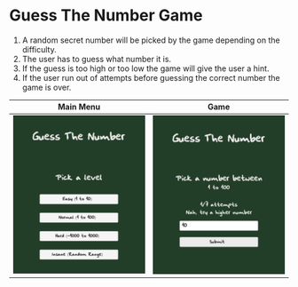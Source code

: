 # Guess The Number Game

1. A random secret number will be picked by the game depending on the difficulty.
2. The user has to guess what number it is.
3. If the guess is too high or too low the game will give the user a hint.
4. If the user run out of attempts before guessing the correct number the game is over.

| Main Menu |     Game     |
:-------------------------:|:-------------------------:
![alt text](https://github.com/matinfazli/GuessTheNumber/blob/master/MainMenu.png) | ![alt text](https://github.com/matinfazli/GuessTheNumber/blob/master/Game.png)
